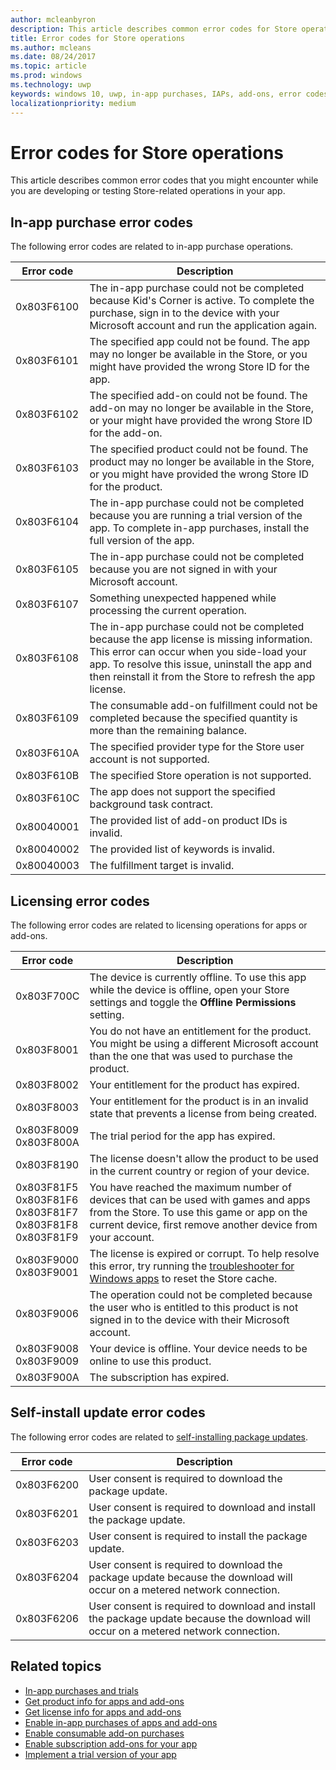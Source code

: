 ```yaml
---
author: mcleanbyron
description: This article describes common error codes for Store operations for apps and add-ons, including in-app purchasing, licensing, and self-install app updates.
title: Error codes for Store operations
ms.author: mcleans
ms.date: 08/24/2017
ms.topic: article
ms.prod: windows
ms.technology: uwp
keywords: windows 10, uwp, in-app purchases, IAPs, add-ons, error codes
localizationpriority: medium
---
```


# Error codes for Store operations

<!-- confirm whether symbolic names are defined for app developers, or do they just handle direct error code values -->

This article describes common error codes that you might encounter while you are developing or testing Store-related operations in your app.

## In-app purchase error codes

The following error codes are related to in-app purchase operations.

|  Error code  |  Description  |
|--------------|---------------|
| 0x803F6100   | The in-app purchase could not be completed because Kid's Corner is active. To complete the purchase, sign in to the device with your Microsoft account and run the application again.               |
| 0x803F6101   | The specified app could not be found. The app may no longer be available in the Store, or you might have provided the wrong Store ID for the app.     |
| 0x803F6102   | The specified add-on could not be found. The add-on may no longer be available in the Store, or your  might have provided the wrong Store ID for the add-on.                                               |
| 0x803F6103   | The specified product could not be found. The product may no longer be available in the Store, or you might have provided the wrong Store ID for the product.                                          |
| 0x803F6104   | The in-app purchase could not be completed because you are running a trial version of the app. To complete in-app purchases, install the full version of the app.               |
| 0x803F6105   | The in-app purchase could not be completed because you are not signed in with your Microsoft account.                                              |
| 0x803F6107   | Something unexpected happened while processing the current operation.                                             |
| 0x803F6108   | The in-app purchase could not be completed because the app license is missing information. This error can occur when you side-load your app. To resolve this issue, uninstall the app and then reinstall it from the Store to refresh the app license.                                          |
| 0x803F6109   | The consumable add-on fulfillment could not be completed because the specified quantity is more than the remaining balance.        |
| 0x803F610A   | The specified provider type for the Store user account is not supported.                                            |
| 0x803F610B   | The specified Store operation is not supported.                                             |
| 0x803F610C   | The app does not support the specified background task contract.                                             |
| 0x80040001   | The provided list of add-on product IDs is invalid.                        |
| 0x80040002   | The provided list of keywords is invalid.                   |
| 0x80040003   | The fulfillment target is invalid.                       |

## Licensing error codes

The following error codes are related to licensing operations for apps or add-ons.

|  Error code  |  Description  |
|--------------|---------------|
| 0x803F700C   | The device is currently offline. To use this app while the device is offline, open your Store settings and toggle the **Offline Permissions** setting.            |
| 0x803F8001   | You do not have an entitlement for the product. You might be using a different Microsoft account than the one that was used to purchase the product.           |
| 0x803F8002   | Your entitlement for the product has expired.           |
| 0x803F8003   | Your entitlement for the product is in an invalid state that prevents a license from being created.   |
| 0x803F8009<br/>0x803F800A   | The trial period for the app has expired.   |
| 0x803F8190   |  The license doesn't allow the product to be used in the current country or region of your device.  |
| 0x803F81F5<br/>0x803F81F6<br/>0x803F81F7<br/>0x803F81F8<br/>0x803F81F9   |  You have reached the maximum number of devices that can be used with games and apps from the Store. To use this game or app on the current device, first remove another device from your account.  |
| 0x803F9000<br/>0x803F9001    |  The license is expired or corrupt. To help resolve this error, try running the [troubleshooter for Windows apps](https://support.microsoft.com/help/4027498/windows-run-the-troubleshooter-for-windows-apps) to reset the Store cache.     |
| 0x803F9006    |  The operation could not be completed because the user who is entitled to this product is not signed in to the device with their Microsoft account.            |
| 0x803F9008<br/>0x803F9009    |  Your device is offline. Your device needs to be online to use this product.            |
| 0x803F900A    |  The subscription has expired.            |


## Self-install update error codes

The following error codes are related to [self-installing package updates](../packaging/self-install-package-updates.md).

|  Error code  |  Description  |
|--------------|---------------|
| 0x803F6200   | User consent is required to download the package update.               |
| 0x803F6201   | User consent is required to download and install the package update.                                                  |
| 0x803F6203   | User consent is required to install the package update.                                         |
| 0x803F6204   | User consent is required to download the package update because the download will occur on a metered network connection.                                             |
| 0x803F6206   | User consent is required to download and install the package update because the download will occur on a metered network connection.     |


## Related topics

* [In-app purchases and trials](in-app-purchases-and-trials.md)
* [Get product info for apps and add-ons](get-product-info-for-apps-and-add-ons.md)
* [Get license info for apps and add-ons](get-license-info-for-apps-and-add-ons.md)
* [Enable in-app purchases of apps and add-ons](enable-in-app-purchases-of-apps-and-add-ons.md)
* [Enable consumable add-on purchases](enable-consumable-add-on-purchases.md)
* [Enable subscription add-ons for your app](enable-subscription-add-ons-for-your-app.md)
* [Implement a trial version of your app](implement-a-trial-version-of-your-app.md)
